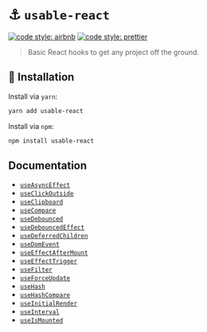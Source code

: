 # ⚓️ `usable-react`

[![code style: airbnb](https://img.shields.io/badge/code%20style-airbnb-blue.svg?style=flat)](https://github.com/airbnb/javascript)
[![code style: prettier](https://img.shields.io/badge/code_style-prettier-ff69b4.svg?style=flat)](https://github.com/prettier/prettier)

> Basic React hooks to get any project off the ground.

## 🔗 Installation

Install via `yarn`:

```sh
yarn add usable-react
```

Install via `npm`:

```sh
npm install usable-react
```

## Documentation

- [`useAsyncEffect`](./docs/use-async-effect.md)
- [`useClickOutside`](./docs/use-click-outside.md)
- [`useClipboard`](./docs/use-clipboard.md)
- [`useCompare`](./docs/use-compare.md)
- [`useDebounced`](./docs/use-debounced.md)
- [`useDebouncedEffect`](./docs/use-debounced-effect.md)
- [`useDeferredChildren`](./docs/use-deferred-children.md)
- [`useDomEvent`](./docs/use-dom-event.md)
- [`useEffectAfterMount`](./docs/use-effect-after-mount.md)
- [`useEffectTrigger`](./docs/use-effect-trigger.md)
- [`useFilter`](./docs/use-filter.md)
- [`useForceUpdate`](./docs/use-force-update.md)
- [`useHash`](./docs/use-hash.md)
- [`useHashCompare`](./docs/use-hash-compare.md)
- [`useInitialRender`](./docs/use-initial-render.md)
- [`useInterval`](./docs/use-interval.md)
- [`useIsMounted`](./docs/use-is-mounted.md)

